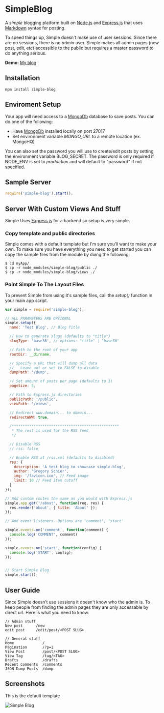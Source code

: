 SimpleBlog
==========

A *simple* blogging platform built on [Node.js](http://nodejs.org/)
and [Express.js](http://expressjs.com/) that uses
[Markdown](http://daringfireball.net/projects/markdown/syntax) syntax
for posting.

To speed things up, Simple doesn't make use of user sessions.
Since there are no sessions, there is no *admin* user. Simple makes
all admin pages (new post, edit, etc) accessible to the public but
requires a master password to do anything serious.

**Demo:** [My blog](http://schier.co)

## Installation
``` shell
npm install simple-blog
```

## Enviroment Setup

Your app will need access to a [MongoDb](http://www.mongodb.org/) database
to save posts. You can do one of the following:

  - Have [MongoDb](http://www.mongodb.org/) installed locally on port 27017
  - Set environment variable *MONGO_URL* to a remote location (ex. MongoHQ)

You can also set the password you will use to create/edit posts by setting
the environment variable BLOG_SECRET. The password is only required if
NODE_ENV is set to *production* and will default to "password" if not
specified.


## Sample Server

``` js
require('simple-blog').start();
```

## Server With Custom Views And Stuff

Simple Uses [Express.js](http://expressjs.com/) for a backend so
setup is very simple.

### Copy template and public directories
Simple comes with a default template but I'm sure you'll want to
make your own. To make sure you have everything you need to get
started you can copy the sample files from the module by doing
the following:

```
$ cd myApp/
$ cp -r node_modules/simple-blog/public ./
$ cp -r node_modules/simple-blog/views ./
```

### Point Simple To The Layout Files

To prevent Simple from using it's sample files, call the *setup()*
function in your main app script.

``` js
var simple = require('simple-blog');

// ALL PARAMETERS ARE OPTIONAL
simple.setup({
  name: 'Test Blog', // Blog Title

  // How to generate slugs (defaults to "title")
  slugType: 'base36', // options: "title" | "base36"

  // Path to the root of your app
  rootDir: __dirname,

  // Specify a URL that will dump all data
  //   Leave out or set to FALSE to disable
  dumpPath: '/dump',

  // Set amount of posts per page (defaults to 3)
  pageSize: 5,

  // Path to Express.js directories
  publicPath: '/public',
  viewPath: '/views',

  // Redirect www.domain... to domain...
  redirectWWW: true,

  /*************************************************
   * The rest is used for the RSS feed
   */

  // Disable RSS
  // rss: false,

  // Enable RSS at /rss.xml (defaults to disabled)
  rss: {
    description: 'A test blog to showcase simple-blog',
    author: 'Gregory Schier',
    img: '/favicon.ico', // Feed image
    limit: 10 // Feed item cutoff
  }
});

// Add custom routes the same as you would with Express.js
simple.app.get('/about', function(req, res) {
  res.render('about', { title: 'About' });
});

// Add event listeners. Options are 'comment', 'start'

simple.events.on('comment', function(comment) {
  console.log('COMMENT', comment)
});

simple.events.on('start', function(config) {
  console.log('START', config);
});


// Start Simple Blog
simple.start();
```

## User Guide

Since Simple doesn't use sessions it doesn't know who the admin is. To
keep people from finding the admin pages they are only accessable by
direct url. Here is what you need to know:

```
// Admin stuff
New post      /new
edit post     /edit/post/<POST SLUG>

// General stuff
Home             /
Pagination       /?p=1
View Post        /post/<POST SLUG>
View Tag         /tag/<TAG>
Drafts           /drafts
Recent Comments  /comments
JSON Dump Posts  /dump
```

## Screenshots

This is the default template

![Simple Blog](http://i.imgur.com/2MpgWnD.png)
